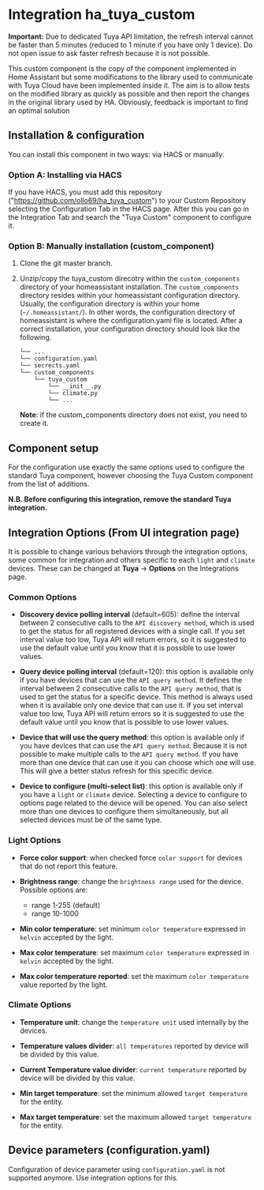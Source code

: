 # Integration ha_tuya_custom

**Important:** Due to dedicated Tuya API limitation, the refresh interval cannot be faster than 5 minutes
(reduced to 1 minute if you have only 1 device). Do not open issue to ask faster refresh because it is not possible. 
 
This custom component is the copy of the component implemented in Home Assistant but some modifications to the library
used to communicate with Tuya Cloud have been implemented inside it.
The aim is to allow tests on the modified library as quickly as possible and then report the changes in the original 
library used by HA.
Obviously, feedback is important to find an optimal solution

## Installation & configuration
You can install this component in two ways: via HACS or manually.

### Option A: Installing via HACS
If you have HACS, you must add this repository ("https://github.com/ollo69/ha_tuya_custom") to your Custom Repository 
selecting the Configuration Tab in the HACS page.
After this you can go in the Integration Tab and search the "Tuya Custom" component to configure it.

### Option B: Manually installation (custom_component)
1. Clone the git master branch.
1. Unzip/copy the tuya_custom direcotry within the `custom_components` directory of your homeassistant installation.
The `custom_components` directory resides within your homeassistant configuration directory.
Usually, the configuration directory is within your home (`~/.homeassistant/`).
In other words, the configuration directory of homeassistant is where the configuration.yaml file is located.
After a correct installation, your configuration directory should look like the following.
    ```
    └── ...
    └── configuration.yaml
    └── secrects.yaml
    └── custom_components
        └── tuya_custom
            └── __init__.py
            └── climate.py
            └── ...
    ```

    **Note**: if the custom_components directory does not exist, you need to create it.
    
## Component setup    

For the configuration use exactly the same options used to configure the standard Tuya component, however choosing the Tuya Custom component from the list of additions.

**N.B. Before configuring this integration, remove the standard Tuya integration.**

## Integration Options (From UI integration page)

It is possible to change various behaviors through the integration options, some common for integration and others specific to each `light` and `climate` devices. These can be changed at **Tuya** -> **Options** on the Integrations page.

### Common Options

- **Discovery device polling interval** (default=605): define the interval between 2 consecutive calls to the `API discovery method`, which is used to get the status for all registered devices with a single call. If you set interval value too low, Tuya API will return errors, so it is suggested to use the default value until
you know that it is possible to use lower values.

- **Query device polling interval** (default=120): this option is available only if you have devices that can use the `API query method`. 
It defines the interval between 2 consecutive calls to the `API query method`, that is used to get the status for a specific device. 
This method is always used when it is available only one device that can use it. If you set interval value too low, Tuya API will return errors 
so it is suggested to use the default value until you know that is possible to use lower values.

- **Device that will use the query method**: this option is available only if you have devices that can use the `API query method`. 
Because it is not possible to make multiple calls to the `API query method`. If you have more than one device that can use it you can choose which one will use. This will give a better status refresh for this specific device.

- **Device to configure (multi-select list)**: this option is available only if you have a `light` or `climate` device. Selecting a device to 
configure to options page related to the device will be opened. You can also select more than one devices to configure them simultaneously, 
but all selected devices must be of the same type.

### Light Options

- **Force color support**: when checked force `color support` for devices that do not report this feature.

- **Brightness range**: change the `brightness range` used for the device. Possible options are:
    - range 1-255 (default)
    - range 10-1000

- **Min color temperature**: set minimum `color temperature` expressed in `kelvin` accepted by the light.

- **Max color temperature**: set maximum `color temperature` expressed in `kelvin` accepted by the light.

- **Max color temperature reported**: set the maximum `color temperature` value reported by the light.

### Climate Options

- **Temperature unit**: change the `temperature unit` used internally by the devices.

- **Temperature values divider**: `all temperatures` reported by device will be divided by this value.

- **Current Temperature value divider**: `current temperature` reported by device will be divided by this value.

- **Min target temperature**: set the minimum allowed `target temperature` for the entity.

- **Max target temperature**: set the maximum allowed `target temperature` for the entity.

## Device parameters (configuration.yaml)

Configuration of device parameter using `configuration.yaml` is not supported anymore. Use integration options for this.
